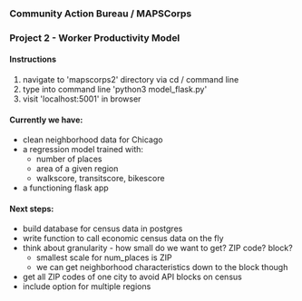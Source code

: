 ### Community Action Bureau / MAPSCorps
### Project 2 - Worker Productivity Model

#### Instructions
1. navigate to 'mapscorps2' directory via cd / command line
2. type into command line 'python3 model_flask.py'
3. visit 'localhost:5001' in browser

#### Currently we have:
* clean neighborhood data for Chicago
* a regression model trained with:
  * number of places
  * area of a given region
  * walkscore, transitscore, bikescore
* a functioning flask app

#### Next steps:
* build database for census data in postgres
* write function to call economic census data on the fly
* think about granularity - how small do we want to get? ZIP code? block?
  * smallest scale for num_places is ZIP
  * we can get neighborhood characteristics down to the block though
* get all ZIP codes of one city to avoid API blocks on census
* include option for multiple regions
